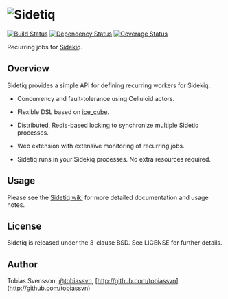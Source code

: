 ![Sidetiq](http://f.cl.ly/items/1W3k0R2V2x3n3S1t1M0B/sidetiq.png)
=========

[![Build Status](https://travis-ci.org/danilogcarolino/sidetiq.png)](https://travis-ci.org/danilogcarolino/sidetiq)
[![Dependency Status](https://gemnasium.com/danilogcarolino/sidetiq.png)](https://gemnasium.com/danilogcarolino/sidetiq)
[![Coverage Status](https://coveralls.io/repos/github/danilogcarolino/sidetiq/badge.svg?branch=master)](https://coveralls.io/github/danilogcarolino/sidetiq?branch=master)

Recurring jobs for [Sidekiq](http://mperham.github.com/sidekiq/).

Overview
--------

Sidetiq provides a simple API for defining recurring workers for Sidekiq.

- Concurrency and fault-tolerance using Celluloid actors.

- Flexible DSL based on [ice_cube](http://seejohnrun.github.com/ice_cube/).

- Distributed, Redis-based locking to synchronize multiple Sidetiq processes.

- Web extension with extensive monitoring of recurring jobs.

- Sidetiq runs in your Sidekiq processes. No extra resources required.

Usage
-----

Please see the [Sidetiq wiki](http://github.com/tobiassvn/sidetiq/wiki) for more detailed
documentation and usage notes.

License
-------

Sidetiq is released under the 3-clause BSD. See LICENSE for further details.

Author
------

Tobias Svensson, [@tobiassvn](https://twitter.com/tobiassvn), [http://github.com/tobiassvn](http://github.com/tobiassvn)

